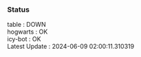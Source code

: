 ### Status


table : DOWN  
hogwarts : OK  
icy-bot : OK  
Latest Update : 2024-06-09 02:00:11.310319
